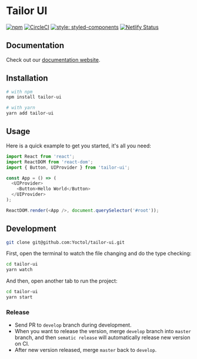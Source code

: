 # Tailor UI

[![npm](https://img.shields.io/npm/v/tailor-ui.svg)](https://www.npmjs.com/package/tailor-ui)
[![CircleCI](https://circleci.com/gh/Yoctol/tailor-ui.svg?style=shield&circle-token=3586bec62e7ddc76eca1227bc7a168d680169e09)](https://circleci.com/gh/Yoctol/tailor-ui)
[![style: styled-components](https://img.shields.io/badge/style-%F0%9F%92%85%20styled--components-orange.svg?colorB=daa357&colorA=db748e)](https://github.com/styled-components/styled-components)
[![Netlify Status](https://api.netlify.com/api/v1/badges/7e31ae18-19bf-4a55-9feb-a5b13dc4fcc4/deploy-status)](https://app.netlify.com/sites/tailor-ui/deploys)

## Documentation

Check out our [documentation website](https://tailor-ui.netlify.app).

## Installation

```bash
# with npm
npm install tailor-ui

# with yarn
yarn add tailor-ui
```

## Usage

Here is a quick example to get you started, it's all you need:

```js
import React from 'react';
import ReactDOM from 'react-dom';
import { Button, UIProvider } from 'tailor-ui';

const App = () => (
  <UIProvider>
    <Button>Hello World</Button>
  </UIProvider>
);

ReactDOM.render(<App />, document.querySelector('#root'));
```

## Development

```bash
git clone git@github.com:Yoctol/tailor-ui.git
```

First, open the terminal to watch the file changing and do the type checking:

```bash
cd tailor-ui
yarn watch
```

And then, open another tab to run the project:

```bash
cd tailor-ui
yarn start
```

### Release

- Send PR to `develop` branch during development.
- When you want to release the version, merge `develop` branch into `master` branch, and then `sematic release` will automatically release new version on CI.
- After new version released, merge `master` back to `develop`.
